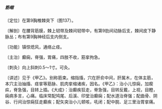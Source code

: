 ##### 筋缩

〔定位〕在第9胸椎棘突下（图137）。

〔解剖〕在腰背筋膜，棘上韧带及棘间韧带中，有第9肋间动脉后支，棘间皮下静脉丛；布有第9胸神经后支内侧支。

〔功能〕镇惊熄风，通络止痉。

〔主治〕癫痫，脊强，胃痛，四肢不收，筋挛拘急。

〔刺灸〕向上斜刺0.5～1寸。可灸。

〔讲述〕见于《甲乙》。别称筋束。缩指搐，穴在肝俞中间，肝属木，在体主筋，本穴主治抽搐、痉挛等筋脉、肌肉挛缩诸疾，因名。《甲乙》：治小儿惊痫，加瘈疭，脊急强，目转上插。《大成》：治癫疾狂走，脊急强，目转反戴，上视，目瞪，痫病多言，心痛。临床常配鸠尾、后溪、印堂治癫痫；配水道治脊强；配曲骨、阴谷、行间治惊痫狂走癫疾；配矢突治小儿顿咳，吼闭；配中脘、足三里治胃挛痛。

